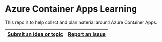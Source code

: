 # Azure Container Apps Learning

This repo is to help collect and plan material around Azure Container Apps.

| [Submit an idea or topic](https://github.com/jeffhollan/container-apps-learning/discussions/new?category=ideas)|[Report an issue](https://github.com/jeffhollan/container-apps-learning/issues/new/choose)|
|---|---|